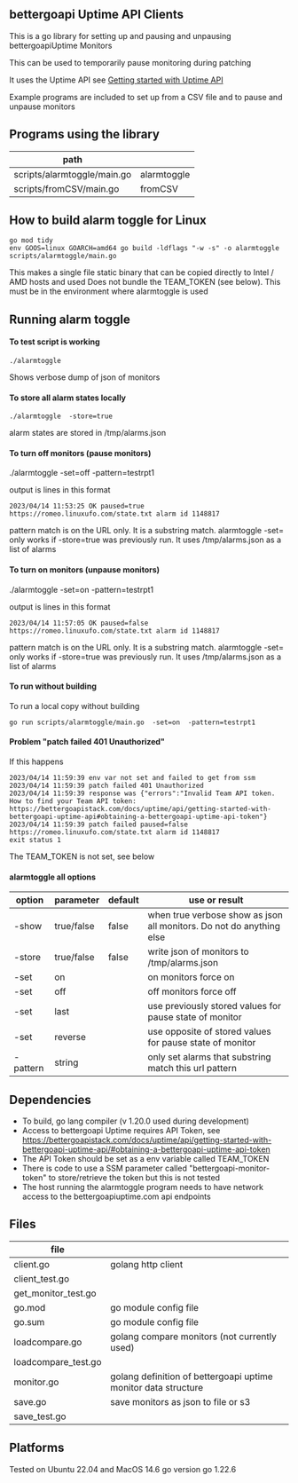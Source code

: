 bettergoapi Uptime API Clients
-------------------------
This is a go library for setting up and pausing and unpausing bettergoapiUptime Monitors

This can be used to temporarily pause monitoring during patching

It uses the Uptime API see [Getting started with Uptime API](https://bettergoapistack.com/docs/uptime/api/getting-started-with-uptime-api/)

Example programs are included to set up from a CSV file and to pause and unpause monitors

Programs using the library
--------------------------
| path                            |                            |
| --------------------------------| -------------------------- |
| scripts/alarmtoggle/main.go     | alarmtoggle                |
| scripts/fromCSV/main.go         | fromCSV                    |


How to build alarm toggle for Linux
-----------------------------------
    go mod tidy
    env GOOS=linux GOARCH=amd64 go build -ldflags "-w -s" -o alarmtoggle scripts/alarmtoggle/main.go

This makes a single file static binary that can be copied directly to Intel / AMD hosts and used
Does not bundle the TEAM_TOKEN (see below).  This must be in the environment where alarmtoggle is used

Running alarm toggle
--------------------
#### To test script is working

    ./alarmtoggle 

Shows verbose dump of json of monitors

#### To store all alarm states locally

    ./alarmtoggle  -store=true

alarm states are stored in /tmp/alarms.json

#### To turn off monitors (pause monitors)

   ./alarmtoggle  -set=off -pattern=testrpt1

output is lines in this format

    2023/04/14 11:53:25 OK paused=true https://romeo.linuxufo.com/state.txt alarm id 1148817

pattern match is on the URL only.  It is a substring match.  alarmtoggle -set= only works if -store=true was previously run.  It uses /tmp/alarms.json as a list of alarms

#### To turn on monitors (unpause monitors)

   ./alarmtoggle  -set=on  -pattern=testrpt1

output is lines in this format

    2023/04/14 11:57:05 OK paused=false https://romeo.linuxufo.com/state.txt alarm id 1148817

pattern match is on the URL only.  It is a substring match.  alarmtoggle -set= only works if -store=true was previously run.  It uses /tmp/alarms.json as a list of alarms

#### To run without building
To run a local copy without building

    go run scripts/alarmtoggle/main.go  -set=on  -pattern=testrpt1

#### Problem "patch failed 401 Unauthorized"
If this happens

    2023/04/14 11:59:39 env var not set and failed to get from ssm
    2023/04/14 11:59:39 patch failed 401 Unauthorized
    2023/04/14 11:59:39 response was {"errors":"Invalid Team API token. How to find your Team API token: https://bettergoapistack.com/docs/uptime/api/getting-started-with-bettergoapi-uptime-api#obtaining-a-bettergoapi-uptime-api-token"}
    2023/04/14 11:59:39 patch failed paused=false https://romeo.linuxufo.com/state.txt alarm id 1148817
    exit status 1

The TEAM_TOKEN is not set, see below

#### alarmtoggle all options

| option   | parameter  | default | use or result                                                         |
| -------- | ---------- | ------- | --------------------------------------------------------------------- |
| -show    | true/false | false   | when true verbose show as json all monitors.  Do not do anything else |
| -store   | true/false | false   | write json of monitors to /tmp/alarms.json                            |
| -set     | on         |         | on monitors force on                                                  |
| -set     | off        |         | off monitors force off                                                |
| -set     | last       |         | use previously stored values for pause state of monitor               |
| -set     | reverse    |         | use opposite of stored values for pause state of monitor              |
| -pattern | string     |         | only set alarms that substring match this url pattern                 |


Dependencies
------------
 * To build, go lang compiler (v 1.20.0 used during development)
 * Access to bettergoapi Uptime requires API Token, see https://bettergoapistack.com/docs/uptime/api/getting-started-with-bettergoapi-uptime-api/#obtaining-a-bettergoapi-uptime-api-token
 * The API Token should be set as a env variable called TEAM_TOKEN
 * There is code to use a SSM parameter called "bettergoapi-monitor-token" to store/retrieve the token but this is not tested
 * The host running the alarmtoggle program needs to have network access to the bettergoapiuptime.com api endpoints

Files
-----
| file                |                                                           |
| ------------------- | --------------------------------------------------------- |
| client.go           | golang http client                                        |
| client_test.go      |                                                           |
| get_monitor_test.go |                                                           |
| go.mod              | go module config file                                     |
| go.sum              | go module config file                                     |
| loadcompare.go      | golang compare monitors (not currently used)              |
| loadcompare_test.go |                                                           |
| monitor.go          | golang definition of bettergoapi uptime monitor data structure |
| save.go             | save monitors as json to file or s3                       |
| save_test.go        |                                                           |


Platforms
---------
Tested on Ubuntu 22.04 and MacOS 14.6
go version go 1.22.6
